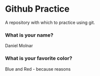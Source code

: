 # Github Practice

A repository with which to practice using git.

### What is your name?

Daniel Molnar


### What is your favorite color?

Blue and Red - because reasons
